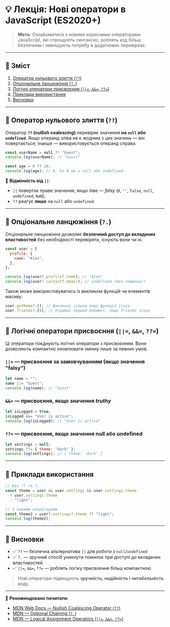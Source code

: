 # 💡 Лекція: Нові оператори в JavaScript (ES2020+)

> **Мета:** Ознайомитися з новими корисними операторами JavaScript, які спрощують синтаксис, роблять код більш безпечним і зменшують потребу в додаткових перевірках.

---

## 🧩 Зміст

1. [Оператор нульового злиття (`??`)](#-оператор-нульового-злиття-)
2. [Опціональне ланцюжіння (`?.`)](#-опціональне-ланцюжіння-)
3. [Логічні оператори присвоєння (`||=`, `&&=`, `??=`)](#-логічні-оператори-присвоєння-)
4. [Приклади використання](#-приклади-використання)
5. [Висновки](#-висновки)

---

## 🔹 Оператор нульового злиття (`??`)

Оператор **`??` (nullish coalescing)** перевіряє значення **на `null` або `undefined`**. Якщо операнд зліва не є жодним з цих значень — він повертається; інакше — використовується операнд справа.

```js
const userName = null ?? "Guest";
console.log(userName); // "Guest"

const age = 0 ?? 18;
console.log(age); // 0, бо 0 не є null або undefined
```

🧠 **Відмінність від `||`**:
- `||` повертає праве значення, якщо ліве — *falsy* (`0`, `''`, `false`, `null`, `undefined`, `NaN`);
- `??` реагує **лише** на `null` або `undefined`.

---

## 🔹 Опціональне ланцюжіння (`?.`)

Опціональне ланцюжіння дозволяє **безпечний доступ до вкладених властивостей** без необхідності перевіряти, існують вони чи ні.

```js
const user = {
  profile: {
    name: "Alex",
  },
};

console.log(user?.profile?.name); // "Alex"
console.log(user?.contact?.email); // undefined (без помилки!)
```

Також може використовуватись із викликом функцій чи елементів масиву:

```js
user.getName?.(); // Викликає тільки якщо функція існує
user.friends?.[0]; // Отримає перший елемент, якщо friends існує
```

---

## 🔹 Логічні оператори присвоєння (`||=`, `&&=`, `??=`)

Ці оператори поєднують логічні оператори з присвоєнням. Вони дозволяють компактно оновлювати змінну лише за певних умов.

### `||=` — присвоєння за замовчуванням (якщо значення "falsy")
```js
let name = "";
name ||= "Guest";
console.log(name); // "Guest"
```

### `&&=` — присвоєння, якщо значення *truthy*
```js
let isLogged = true;
isLogged &&= "User is active";
console.log(isLogged); // "User is active"
```

### `??=` — присвоєння, якщо значення **null або undefined**
```js
let settings = null;
settings ??= { theme: "dark" };
console.log(settings); // { theme: 'dark' }
```

---

## 🧠 Приклади використання

```js
// Без ?? та ?.
const theme = user && user.settings && user.settings.theme
  ? user.settings.theme
  : "light";

// З новими операторами
const theme2 = user?.settings?.theme ?? "light";
console.log(theme2);
```

---

## 🧠 Висновки

- ✅ `??` — безпечна альтернатива `||` для роботи з `null`/`undefined`
- ✅ `?.` — зручний спосіб уникнути помилок при доступі до вкладених властивостей
- ✅ `||=`, `&&=`, `??=` — роблять логіку присвоєння більш компактною

> Нові оператори підвищують **зручність, надійність і читабельність** коду.

---

📘 **Рекомендовано почитати:**
- [MDN Web Docs — Nullish Coalescing Operator (`??`)](https://developer.mozilla.org/en-US/docs/Web/JavaScript/Reference/Operators/Nullish_coalescing_operator)
- [MDN — Optional Chaining (`?.`)](https://developer.mozilla.org/en-US/docs/Web/JavaScript/Reference/Operators/Optional_chaining)
- [MDN — Logical Assignment Operators (`||=`, `&&=`, `??=`)](https://developer.mozilla.org/en-US/docs/Web/JavaScript/Reference/Operators/Logical_OR_assignment)
